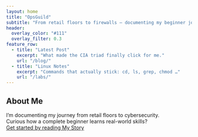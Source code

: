 ```yaml
---
layout: home
title: "OpsGuild"
subtitle: "From retail floors to firewalls — documenting my beginner journey in cybersecurity."
header:
  overlay_color: "#111"
  overlay_filter: 0.3
feature_row:
  - title: "Latest Post"
    excerpt: "What made the CIA triad finally click for me."
    url: "/blog/"
  - title: "Linux Notes"
    excerpt: "Commands that actually stick: cd, ls, grep, chmod …"
    url: "/labs/"
---
```

## About Me
I’m documenting my journey from retail floors to cybersecurity.  
Curious how a complete beginner learns real-world skills?  
[Get started by reading My Story](/blog/2025-08-30-my-story.md/)

